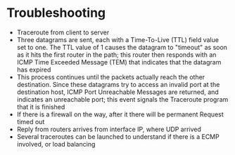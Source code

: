 # Troubleshooting

- Traceroute from client to server
- Three datagrams are sent, each with a Time-To-Live (TTL) field value set to one. The TTL value of 1 causes the datagram to "timeout" as soon as it hits the first router in the path; this router then responds with an ICMP Time Exceeded Message (TEM) that indicates that the datagram has expired
- This process continues until the packets actually reach the other destination. Since these datagrams try to access an invalid port at the destination host, ICMP Port Unreachable Messages are returned, and indicates an unreachable port; this event signals the Traceroute program that it is finished
- If there is a firewall on the way, after it there will be permanent Request timed out
- Reply from routers arrives from interface IP, where UDP arrived
- Several traceroutes can be launched to understand if there is a ECMP involved, or load balancing
